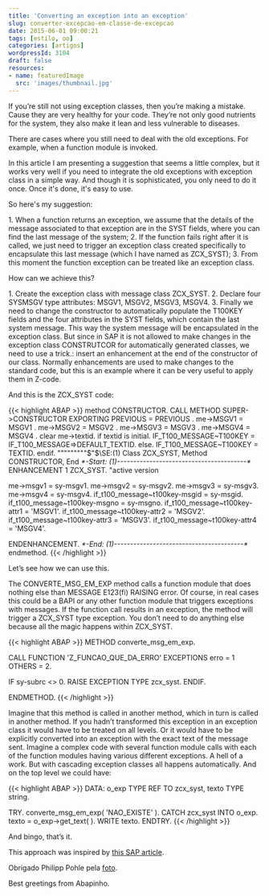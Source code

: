 ```yaml
---
title: 'Converting an exception into an exception'
slug: converter-excepcao-em-classe-de-excepcao
date: 2015-06-01 09:00:21
tags: [estilo, oo]
categories: [artigos]
wordpressId: 3104
draft: false
resources:
- name: featuredImage
  src: 'images/thumbnail.jpg'
---
```

If you’re still not using exception classes, then you’re making a mistake. Cause they are very healthy for your code. They’re not only good nutrients for the system, they also make it lean and less vulnerable to diseases.

There are cases where you still need to deal with the old exceptions. For example, when a function module is invoked.

In this article I am presenting a suggestion that seems a little complex, but it works very well if you need to integrate the old exceptions with exception class in a simple way. And though it is sophisticated, you only need to do it once. Once it's done, it's easy to use.

<!--more-->

So here's my suggestion:

1\. When a function returns an exception, we assume that the details of the message associated to that exception are in the SYST fields, where you can find the last message of the system;
2\. If the function fails right after it is called, we just need to trigger an exception class created specifically to encapsulate this last message (which I have named as ZCX_SYST);
3\. From this moment the function exception can be treated like an exception class.

How can we achieve this?

1\. Create the exception class with message class ZCX_SYST.
2\. Declare four SYSMSGV type attributes: MSGV1, MSGV2, MSGV3, MSGV4.
3\. Finally we need to change the constructor to automatically populate the T100KEY fields and the four attributes in the SYST fields, which contain the last system message. This way the system message will be encapsulated in the exception class. But since in SAP it is not allowed to make changes in the exception class CONSTRUTCOR for automatically generated classes, we need to use a trick.: insert an enhancement at the end of the constructor of our class. Normally enhancements are used to make changes to the standard code, but this is an example where it can be very useful to apply them in Z-code.

And this is the ZCX_SYST code:


{{< highlight ABAP >}}
method CONSTRUCTOR.
CALL METHOD SUPER->CONSTRUCTOR
EXPORTING
PREVIOUS = PREVIOUS
.
me->MSGV1 = MSGV1 .
me->MSGV2 = MSGV2 .
me->MSGV3 = MSGV3 .
me->MSGV4 = MSGV4 .
clear me->textid.
if textid is initial.
  IF_T100_MESSAGE~T100KEY = IF_T100_MESSAGE=>DEFAULT_TEXTID.
else.
  IF_T100_MESSAGE~T100KEY = TEXTID.
endif.
"""""""""$"$\SE:(1) Class ZCX_SYST, Method CONSTRUCTOR, End                                                                                                           *$*$-Start: (1)----------------------------------------$*$*
ENHANCEMENT 1  ZCX_SYST.    "active version

  me->msgv1 = sy-msgv1.
  me->msgv2 = sy-msgv2.
  me->msgv3 = sy-msgv3.
  me->msgv4 = sy-msgv4.
  if_t100_message~t100key-msgid = sy-msgid.
  if_t100_message~t100key-msgno = sy-msgno.
  if_t100_message~t100key-attr1 = 'MSGV1'.
  if_t100_message~t100key-attr2 = 'MSGV2'.
  if_t100_message~t100key-attr3 = 'MSGV3'.
  if_t100_message~t100key-attr4 = 'MSGV4'.

ENDENHANCEMENT.
*$*$-End:   (1)----------------------------------------$*$*
endmethod.
{{< /highlight >}}

Let’s see how we can use this.

The CONVERTE_MSG_EM_EXP method calls a function module that does nothing else than MESSAGE E123(fi) RAISING error. Of course, in real cases this could be a BAPI or any other function module that triggers exceptions with messages. If the function call results in an exception, the method will trigger a ZCX_SYST type exception. You don’t need to do anything else because all the magic happens within ZCX_SYST.


{{< highlight ABAP >}}
METHOD converte_msg_em_exp.

  CALL FUNCTION 'Z_FUNCAO_QUE_DA_ERRO'
    EXCEPTIONS
      erro   = 1
      OTHERS = 2.

  IF sy-subrc <> 0.
    RAISE EXCEPTION TYPE zcx_syst.
  ENDIF.

ENDMETHOD.
{{< /highlight >}}

Imagine that this method is called in another method, which in turn is called in another method. If you hadn’t transformed this exception in an exception class it would have to be treated on all levels. Or it would have to be explicitly converted into an exception with the exact text of the message sent. Imagine a complex code with several function module calls with each of the function modules having various different exceptions. A hell of a work. But with cascading exception classes all happens automatically. And on the top level we could have:


{{< highlight ABAP >}}
  DATA: o_exp TYPE REF TO zcx_syst,
            texto TYPE string.

  TRY.
      converte_msg_em_exp( 'NAO_EXISTE' ).
    CATCH zcx_syst INTO o_exp.
      texto = o_exp->get_text( ).
      WRITE texto.
  ENDTRY.
{{< /highlight >}}

And bingo, that’s it.

This approach was inspired by [this SAP article][1].

Obrigado Philipp Pohle pela [foto][2].

Best greetings from Abapinho.

   [1]: http://help.sap.com/abapdocu_740/en/abenmessage_interface_abexa.htm
   [2]: https://www.flickr.com/photos/97321708@N07/9317424023
